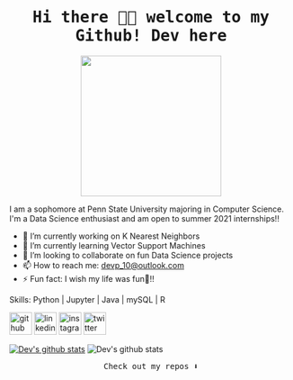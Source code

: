 <h1 align="center"><samp> Hi there 👋🏾  welcome to my Github! Dev here</samp></h1>

<p align="center">
  <img width="250" src="https://media.giphy.com/media/jIgXf4hgbHCeKiXpvt/giphy.gif">
</p>

I am a sophomore at Penn State University majoring in Computer Science. I'm a Data Science enthusiast and am open to summer 2021 internships!!

- 🔭 I’m currently working on K Nearest Neighbors 
- 🌱 I’m currently learning Vector Support Machines 
- 👯 I’m looking to collaborate on fun Data Science projects 
- 📫 How to reach me: devp_10@outlook.com 
- ⚡ Fun fact: I wish my life was fun🤪!! 

Skills: Python | Jupyter | Java | mySQL | R 

[<img src='https://cdn.jsdelivr.net/npm/simple-icons@3.0.1/icons/github.svg' alt='github' height='40'>](https://github.com/devp-10)  [<img src='https://cdn.jsdelivr.net/npm/simple-icons@3.0.1/icons/linkedin.svg' alt='linkedin' height='40'>](https://www.linkedin.com/in/devp10/)  [<img src='https://cdn.jsdelivr.net/npm/simple-icons@3.0.1/icons/instagram.svg' alt='instagram' height='40'>](https://www.instagram.com/devp_10/)  [<img src='https://cdn.jsdelivr.net/npm/simple-icons@3.0.1/icons/twitter.svg' alt='twitter' height='40'>](https://twitter.com/devp_10)  

[![Dev's github stats](https://github-readme-stats.vercel.app/api?username=devp-10)](https://github.com/devp-10/github-readme-stats)
![Dev's github stats](https://github-readme-stats.vercel.app/api?username=devp-10&hide=contribs,prs)


<p align="center"><samp>
Check out my repos ⬇️  

